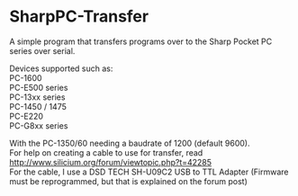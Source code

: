 # SharpPC-Transfer
A simple program that transfers programs over to the Sharp Pocket PC series over serial.

Devices supported such as:  
PC-1600  
PC-E500 series  
PC-13xx series  
PC-1450 / 1475  
PC-E220  
PC-G8xx series  

With the PC-1350/60 needing a baudrate of 1200 (default 9600).  
For help on creating a cable to use for transfer, read http://www.silicium.org/forum/viewtopic.php?t=42285  
For the cable, I use a DSD TECH SH-U09C2 USB to TTL Adapter (Firmware must be reprogrammed, but that is explained on the forum post)
